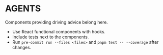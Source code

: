 # AGENTS

Components providing driving advice belong here.
- Use React functional components with hooks.
- Include tests next to the components.
- Run `pre-commit run --files <files>` and `pnpm test -- --coverage` after changes.
